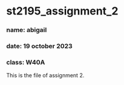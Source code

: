# st2195_assignment_2

### name: abigail
### date: 19 october 2023
### class: W40A

This is the file of assignment 2.

